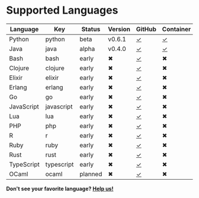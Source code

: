 
# Supported Languages

| Language    | Key        | Status | Version | GitHub    | Container | Annotations |
|-------------|------------|--------|---------|-----------|-----------|-------------|
| Python      | python     | beta   | v0.6.1  |[✓](https://github.com/bblfsh/python-driver) | [✓](https://hub.docker.com/r/bblfsh/python-driver/) | [✓](https://github.com/bblfsh/python-driver/blob/master/ANNOTATION.md) |
| Java        | java       | alpha  | v0.4.0  |[✓](https://github.com/bblfsh/java-driver) | [✓](https://hub.docker.com/r/bblfsh/java-driver/) | [✓](https://github.com/bblfsh/java-driver/blob/master/ANNOTATION.md) |
| Bash        | bash       | early  | ✖       | [✓](https://github.com/bblfsh/bash-driver) | ✖ | ✖ |
| Clojure     | clojure    | early  | ✖       | [✓](https://github.com/bblfsh/clojure-driver) | ✖ | ✖ |
| Elixir      | elixir     | early  | ✖       | [✓](https://github.com/bblfsh/elixir-driver) | ✖ | ✖ |
| Erlang      | erlang     | early  | ✖       | [✓](https://github.com/bblfsh/erlang-driver) | ✖ | ✖ |
| Go          | go         | early  | ✖       | [✓](https://github.com/bblfsh/go-driver) | ✖ | ✖ |
| JavaScript  | javascript | early  | ✖       | [✓](https://github.com/bblfsh/javascript-driver) | ✖ | ✖ |
| Lua         | lua        | early  | ✖       | [✓](https://github.com/bblfsh/lua-driver) | ✖ | ✖ |
| PHP         | php        | early  | ✖       | [✓](https://github.com/bblfsh/php-driver) | ✖ | ✖ |
| R           | r          | early  | ✖       | [✓](https://github.com/bblfsh/r-driver) | ✖ | ✖ |
| Ruby        | ruby       | early  | ✖       | [✓](https://github.com/bblfsh/ruby-driver) | ✖ | ✖ |
| Rust        | rust       | early  | ✖       | [✓](https://github.com/bblfsh/rust-driver) | ✖ | ✖ |
| TypeScript  | typescript | early  | ✖       | [✓](https://github.com/bblfsh/typescript-driver) | ✖ | ✖ |
| OCaml       | ocaml      | planned  | ✖     | [✓](https://github.com/bblfsh/ocaml-driver) | ✖ | ✖ |

**Don't see your favorite language? [Help us!](community.md)**
